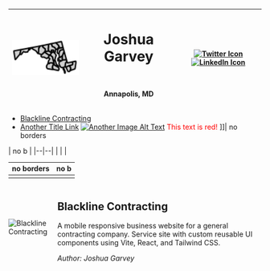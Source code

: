 <div align="center" width="full">

| **<img src="/images/md.svg" alt="Profile Image" width="200">** | <h1> Joshua Garvey</h1> <br> <p>Annapolis, MD</p> | [![Twitter Icon](https://img.shields.io/badge/-Twitter-1DA1F2?style=flat-square&logo=twitter&logoColor=white)](https://twitter.com/joshuagarvey) [![LinkedIn Icon](https://img.shields.io/badge/-LinkedIn-0077B5?style=flat-square&logo=linkedin&logoColor=white)](https://linkedin.com/in/joshuagarvey) |
| -------------------------------------------------------------- | ------------------------------------------------- | -------------------------------------------------------------------------------------------------------------------------------------------------------------------------------------------------------------------------------------------------------------------------------------------------------- |

</div>

- [Blackline Contracting](https://blackline.joshuagarvey.com/)
- [Another Title Link](https://anotherexample.com) [![Another Image Alt Text](https://anotherexample.com/image.jpg)](https://anotherexample.com)
<font color="red">This text is red!</font>
]]| no borders 

| no b  |
|--|--|
|  |  |


| no borders | no b  |
|--|--|
|  |  |

<div style="display: flex; align-items: center;">
  <img src="https://i.imgur.com/VwTxl8C.png" alt="Blackline Contracting" width="100" style="margin-right: 20px;" />
  <div>
    <h2>Blackline Contracting</h2>
    <p>
      A mobile responsive business website for a general contracting company. Service site with custom reusable UI components using Vite, React, and Tailwind CSS.
    </p>
    <p><em>Author: Joshua Garvey</em></p>
  </div>
</div>
